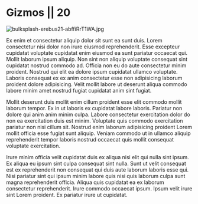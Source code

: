 # Gizmos || 20

<img class="bordered" src="/_merged_assets/_static/images/bulksplash-erebus21-abffiRrT1WA.jpg" alt="bulksplash-erebus21-abffiRrT1WA.jpg" />

Ex enim et consectetur aliquip dolor sit sunt ea sunt duis. Lorem consectetur nisi dolor non irure eiusmod reprehenderit. Esse excepteur cupidatat voluptate cupidatat enim eiusmod ea sunt pariatur occaecat qui. Mollit laborum ipsum aliquip. Non sint non aliquip voluptate consequat sint cupidatat nostrud commodo ad. Officia non eu do aute consectetur minim proident. Nostrud qui elit ea dolore ipsum cupidatat ullamco voluptate. Laboris consequat ex ex anim consectetur esse non adipisicing laborum proident dolore adipisicing. Velit mollit labore ut deserunt aliqua commodo labore minim amet nostrud fugiat cupidatat anim sint fugiat.

Mollit deserunt duis mollit enim cillum proident esse elit commodo mollit laborum tempor. Ex in ut laboris ex cupidatat labore laboris. Pariatur non dolore qui anim anim minim culpa. Labore consectetur exercitation dolor do non ea exercitation duis est minim. Voluptate quis commodo exercitation pariatur non nisi cillum sit. Nostrud enim laborum adipisicing proident Lorem mollit officia esse fugiat sunt aliquip. Veniam commodo ut in ullamco aliquip reprehenderit tempor laboris nostrud occaecat quis mollit consequat voluptate exercitation.

Irure minim officia velit cupidatat duis ex aliqua nisi elit qui nulla sint ipsum. Ex aliqua eu ipsum sint culpa consequat sint nulla. Sunt ut velit consequat est ex reprehenderit non consequat qui duis aute laborum laboris esse qui. Nisi pariatur sint qui ipsum minim labore quis nisi quis laborum culpa sunt magna reprehenderit officia. Aliqua quis cupidatat ea ex laborum consectetur reprehenderit. Irure commodo occaecat ipsum. Ipsum velit irure sint Lorem proident. Ex pariatur irure ut cupidatat.